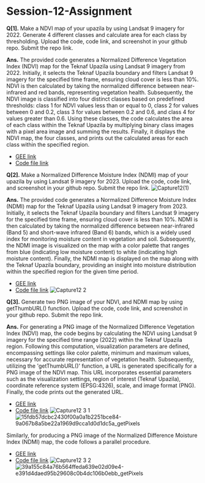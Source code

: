 # Session-12-Assignment
**Q[1].** Make a NDVI map of your upazila by using Landsat 9 imagery for 2022. Generate 4 different classes and calculate area for each class by thresholding. Upload the code, code link, and screenshot in your github repo. Submit the repo link.



**Ans.** The provided code generates a Normalized Difference Vegetation Index (NDVI) map for the Teknaf Upazila using Landsat 9 imagery from 2022. Initially, it selects the Teknaf Upazila boundary and filters Landsat 9 imagery for the specified time frame, ensuring cloud cover is less than 10%. NDVI is then calculated by taking the normalized difference between near-infrared and red bands, representing vegetation health. Subsequently, the NDVI image is classified into four distinct classes based on predefined thresholds: class 1 for NDVI values less than or equal to 0, class 2 for values between 0 and 0.2, class 3 for values between 0.2 and 0.6, and class 4 for values greater than 0.6. Using these classes, the code calculates the area of each class within the Teknaf Upazila by multiplying binary class images with a pixel area image and summing the results. Finally, it displays the NDVI map, the four classes, and prints out the calculated areas for each class within the specified region.


*   [GEE link](https://code.earthengine.google.com/9585b4d41b33c496b368dddc233b2f5b)
*   [Code file link](https://github.com/t-anikaa/Session-12-Assignment/blob/main/Q%26A%5B1%5D.js)


**Q[2].** Make a Normalized Difference Moisture Index (NDMI) map of your upazila by using Landsat 9 imagery for 2023. Upload the code, code link, and screenshot in your github repo. Submit the repo link.
![Capture12(1)](https://github.com/t-anikaa/Session-12-Assignment/assets/161161157/59d68fc6-b1d1-4b8e-98ff-79045995908c)

**Ans.** The provided code generates a Normalized Difference Moisture Index (NDMI) map for the Teknaf Upazila using Landsat 9 imagery from 2023. Initially, it selects the Teknaf Upazila boundary and filters Landsat 9 imagery for the specified time frame, ensuring cloud cover is less than 10%. NDMI is then calculated by taking the normalized difference between near-infrared (Band 5) and short-wave infrared (Band 6) bands, which is a widely used index for monitoring moisture content in vegetation and soil. Subsequently, the NDMI image is visualized on the map with a color palette that ranges from blue (indicating low moisture content) to white (indicating high moisture content). Finally, the NDMI map is displayed on the map along with the Teknaf Upazila boundary, providing an insight into moisture distribution within the specified region for the given time period.


*   [GEE link](https://code.earthengine.google.com/7b5de74e4ad3559986935d00fe31fe25)
*   [Code file link](https://github.com/t-anikaa/Session-12-Assignment/blob/main/Q%26A%5B2%5D.js)
![Capture12 2](https://github.com/t-anikaa/Session-12-Assignment/assets/161161157/cbda8a25-cf85-4586-acb9-6cff6398c81a)


**Q[3].** Generate two PNG image of your NDVI, and NDMI map by using getThumbURL() function. Upload the code, code link, and screenshot in your github repo. Submit the repo link.

**Ans.** For generating a PNG image of the Normalized Difference Vegetation Index (NDVI) map, the code begins by calculating the NDVI using Landsat 9 imagery for the specified time range (2022) within the Teknaf Upazila region. Following this computation, visualization parameters are defined, encompassing settings like color palette, minimum and maximum values, necessary for accurate representation of vegetation health. Subsequently, utilizing the 'getThumbURL()' function, a URL is generated specifically for a PNG image of the NDVI map. This URL incorporates essential parameters such as the visualization settings, region of interest (Teknaf Upazila), coordinate reference system (EPSG:4326), scale, and image format (PNG). Finally, the code prints out the generated URL.


*   [GEE link](https://code.earthengine.google.com/1d96614aa88d32fe7a761d245bf90c8b )
*   [Code file link](https://github.com/t-anikaa/Session-12-Assignment/blob/main/Q%26A%5B3%5DNDVI.js)
![Capture12 3 1](https://github.com/t-anikaa/Session-12-Assignment/assets/161161157/387af84a-4509-459a-9a67-7a7e670e69bd)
![15fdb57dcbc2430f00a0a1b2251bce84-9a067b8a5be22a1969d9cca1d0d1dc5a_getPixels](https://github.com/t-anikaa/Session-12-Assignment/assets/161161157/97ea9a3d-4fb3-4cce-b0b5-cbcb018bb62d)


Similarly, for producing a PNG image of the Normalized Difference Moisture Index (NDMI) map, the code follows a parallel procedure. 


*   [GEE link](https://code.earthengine.google.com/31e3e952e36ab895d93e0785ed0d9bbc)
*   [Code file link](https://github.com/t-anikaa/Session-12-Assignment/blob/main/Q&A%5B3%5DNDMI.js)
![Capture12 3 2](https://github.com/t-anikaa/Session-12-Assignment/assets/161161157/ac6ad149-275f-4168-bab8-923e7425a83a)
![39a155c84a76b564ffeda639e02d09e4-e391d4daed95b29608c0b4dc106b0ebb_getPixels](https://github.com/t-anikaa/Session-12-Assignment/assets/161161157/ff1d1e93-f34b-493f-9d0d-164f6107b251)










